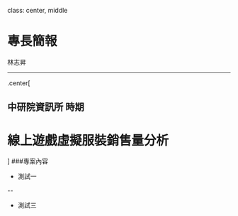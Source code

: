 class: center, middle

# 專長簡報 
林志昇 

---

.center[
  ## 中研院資訊所 時期
  # 線上遊戲虛擬服裝銷售量分析
]
###專案內容
- 測試一

--

- 測試三
